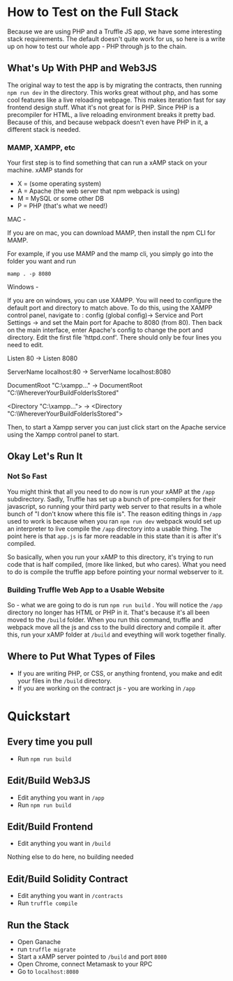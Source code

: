 # How to Test on the Full Stack

Because we are using PHP and a Truffle JS app, we have some interesting stack requirements. The default doesn't quite work for us, so here is a write up on how to test our whole app - PHP through js to the chain.

## What's Up With PHP and Web3JS

The original way to test the app is by migrating the contracts, then running `npm run dev` in the directory. This works great without php, and has some cool features like a live reloading webpage. This makes iteration fast for say frontend design stuff. What it's not great for is PHP. Since PHP is a precompiler for HTML, a live reloading environment breaks it pretty bad. Because of this, and because webpack doesn't even have PHP in it, a different stack is needed.

### MAMP, XAMPP, etc

Your first step is to find something that can run a xAMP stack on your machine. xAMP stands for 
* X = (some operating system)
* A = Apache (the web server that npm webpack is using)
* M = MySQL or some other DB
* P = PHP (that's what we need!)

MAC - 

If you are on mac, you can download MAMP, then install the npm CLI for MAMP.

For example, if you use MAMP and the mamp cli, you simply go into the folder you want and run

`mamp . -p 8080`

Windows -

If you are on windows, you can use XAMPP. You will need to configure the default port and directory to match above. To do this, using the XAMPP control panel, navigate to : config (global config)-> Service and Port Settings ->  and set the Main port for Apache to 8080 (from 80). Then back on the main interface, enter Apache's config to change the port and directory. Edit the first file 'httpd.conf'. There should only be four lines you need to edit.

Listen 80 -> Listen 8080

ServerName localhost:80 -> ServerName localhost:8080

DocumentRoot "C:\xampp\..." -> DocumentRoot "C:\WhereverYourBuildFolderIsStored"

<Directory "C:\xampp\..."> -> <Directory "C:\WhereverYourBuildFolderIsStored">

Then, to start a Xampp server you can just click start on the Apache service using the Xampp control panel to start.

## Okay Let's Run It

### Not So Fast

You might think that all you need to do now is run your xAMP at the `/app` subdirectory. Sadly, Truffle has set up a bunch of pre-compilers for their javascript, so running your third party web server to that results in a whole bunch of "I don't know where this file is". The reason editing things in `/app` used to work is because when you ran `npm run dev` webpack would set up an interpreter to live compile the `/app` directory into a usable thing. The point here is that `app.js` is far more readable in this state than it is after it's compiled. 

So basically, when you run your xAMP to this directory, it's trying to run code that is half compiled, (more like linked, but who cares). What you need to do is compile the truffle app before pointing your normal webserver to it.

### Building Truffle Web App to a Usable Website

So - what we are going to do is run `npm run build` . You will notice the `/app` directory no longer has HTML or PHP in it. That's because it's all been moved to the `/build` folder. When you run this command, truffle and webpack move all the js and css to the build directory and compile it. after this, run your xAMP folder at `/build` and eveything will work together finally.

##  Where to Put What Types of Files

* If you are writing PHP, or CSS, or anything frontend, you make and edit your files in the `/build` directory. 
* If you are working on the contract js - you are working in `/app`

# Quickstart

## Every time you pull

* Run `npm run build`

## Edit/Build Web3JS

* Edit anything you want in `/app`
* Run `npm run build`

## Edit/Build Frontend

* Edit anything you want in `/build`

Nothing else to do here, no building needed

## Edit/Build Solidity Contract

* Edit anything you want in `/contracts`
* Run `truffle compile`

## Run the Stack

* Open Ganache
* run `truffle migrate`
* Start a xAMP server pointed to `/build` and port `8080`
* Open Chrome, connect Metamask to your RPC
* Go to `localhost:8080`
